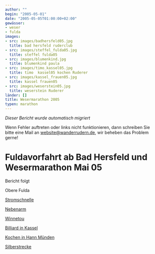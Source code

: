 ```yaml
---
author: ""
begin: "2005-05-01"
date: "2005-05-05T01:00:00+02:00"
gewässer:
- weser
- fulda
images:
- src: images/badhersfeld05.jpg
  title: bad hersfeld ruderclub
- src: images/steffel_fulda05.jpg
  title: steffel fulda05
- src: images/blumenkind.jpg
  title: blumenkind paula
- src: images/timo_kassel05.jpg
  title: timo  kassel05 kochen Ruderer
- src: images/kassel_frauen05.jpg
  title: kassel frauen05
- src: images/weserstein05.jpg
  title: weserstein Ruderer
länder: []
title: Wesermarathon 2005
typen: marathon
---
```



*Dieser Bericht wurde automatisch migriert*

Wenn Fehler auftreten oder links nicht funktionieren, dann schreiben Sie bitte eine Mail an website@wanderrudern.de, wir beheben das Problem gerne!



# Fuldavorfahrt ab Bad Hersfeld und Wesermarathon Mai 05


Bericht folgt

Obere Fulda

[Stromschnelle](/berichte/2005/fulda05_2)

[Nebenarm](/berichte/2005/fulda05_3)

[Winnetou](/berichte/2005/fulda05_winnetou)

[Billiard in Kassel](/berichte/2005/kassel_billiard)

[Kochen in Hann Münden](/berichte/2005/muenden_schule05)

[Silberstrecke](/berichte/2005/silber05)
